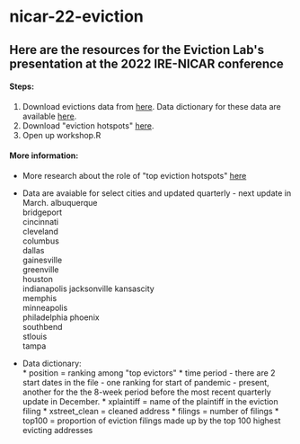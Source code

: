 # nicar-22-eviction


## Here are the resources for the Eviction Lab's presentation at the 2022 IRE-NICAR conference 

#### Steps: 
1. Download evictions data from [here](https://evictionlab.org/eviction-tracking/get-the-data/). Data dictionary for these data are available [here](https://eviction-lab-data-downloads.s3.amazonaws.com/ets/data_dictionary_weekly_monthly.xlsx).
2. Download "eviction hotspots" [here](https://eviction-lab-data-downloads.s3.amazonaws.com/ets/hotspots_reports.zip).
3. Open up workshop.R

#### More information:          
* More research about the role of "top eviction hotspots" [here](https://evictionlab.org/top-evicting-landlords-drive-us-eviction-crisis/)
* Data are avaiable for select cities and updated quarterly - next update in March.
                                albuquerque  
                                bridgeport   
                                cincinnati   
                                cleveland    
                                columbus     
                                dallas   
                                gainesville  
                                greenville  
                                houston      
                                indianapolis 
                                jacksonville 
                                kansascity   
                                memphis      
                                minneapolis  
                                philadelphia 
                                phoenix      
                                southbend    
                                stlouis      
                                tampa 

* Data dictionary:     
          *  position = ranking among "top evictors"
          *  time period - there are 2 start dates in the file - one ranking for start of pandemic - present, another for the the 8-week period before the most recent quarterly update in December. 
          *  xplaintiff = name of the plaintiff in the eviction filing
          *  xstreet_clean = cleaned address 
          *  filings = number of filings 
          *  top100 = proportion of eviction filings made up by the top 100 highest evicting addresses
